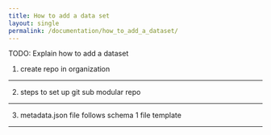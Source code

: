 ```yaml
---
title: How to add a data set
layout: single
permalink: /documentation/how_to_add_a_dataset/
---
```


TODO: Explain how to add a dataset
1) create repo in organization
---   
2) steps to set up git sub modular repo
---  
3) metadata.json file follows schema 1 file template
---
